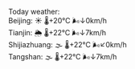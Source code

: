 Today weather:  
Beijing: ☀️ 🌡️+20°C 🌬️↓0km/h  
Tianjin: 🌦 🌡️+22°C 🌬️↓7km/h  
Shijiazhuang: 🌫  🌡️+22°C 🌬️↙0km/h  
Tangshan: 🌫  🌡️+22°C 🌬️↓7km/h  
